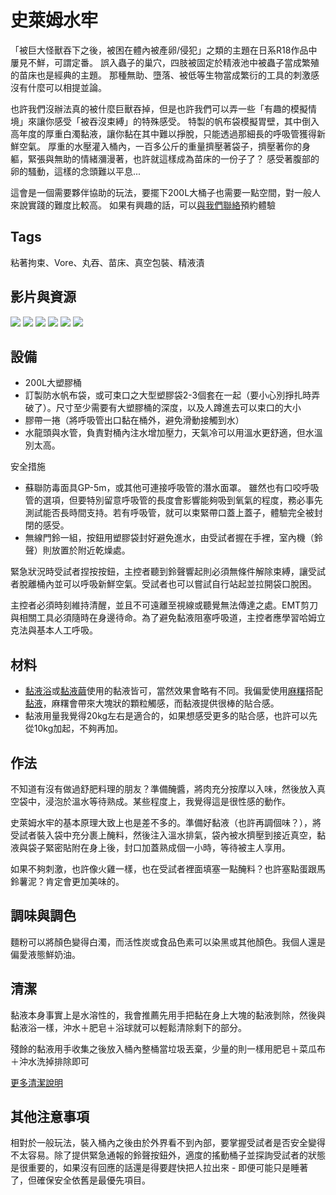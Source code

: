 史萊姆水牢
=====
「被巨大怪獸吞下之後，被困在體內被產卵/侵犯」之類的主題在日系R18作品中屢見不鮮，可謂定番。
誤入蟲子的巢穴，四肢被固定於精液池中被蟲子當成繁殖的苗床也是經典的主題。
那種無助、墮落、被低等生物當成繁衍的工具的刺激感沒有什麼可以相提並論。

也許我們沒辦法真的被什麼巨獸吞掉，但是也許我們可以弄一些「有趣的模擬情境」來讓你感受「被吞沒束縛」的特殊感受。
特製的帆布袋模擬胃壁，其中倒入高年度的厚重白濁黏液，讓你黏在其中難以掙脫，只能透過那細長的呼吸管獲得新鮮空氣。
厚重的水壓灌入桶內，一百多公斤的重量擠壓著袋子，擠壓著你的身軀，緊張與無助的情緒瀰漫著，也許就這樣成為苗床的一份子了？
感受著腹部的卵的騷動，這樣的念頭難以平息...

這會是一個需要夥伴協助的玩法，要擺下200L大桶子也需要一點空間，對一般人來說實踐的難度比較高。
如果有興趣的話，可以[與我們聯絡](http://stickysli.me/index.html#contact)預約體驗

## Tags

粘著拘束、Vore、丸吞、苗床、真空包裝、精液漬

## 影片與資源

![](imgs/slime_dungeon01.png)
![](imgs/slime_dungeon02.png)
![](imgs/slime_dungeon03.png)
![](imgs/slime_dungeon04.png)
![](imgs/slime_dungeon05.png)
![](imgs/slime_dungeon06.png)

## 設備

* 200L大塑膠桶
* 訂製防水帆布袋，或可束口之大型塑膠袋2-3個套在一起（要小心別掙扎時弄破了）。尺寸至少需要有大塑膠桶的深度，以及人蹲進去可以束口的大小
* 膠帶一捲（將呼吸管出口黏在桶外，避免滑動接觸到水）
* 水龍頭與水管，負責對桶內注水增加壓力，天氣冷可以用溫水更舒適，但水溫別太高。

安全措施

* 蘇聯防毒面具GP-5m，或其他可連接呼吸管的潛水面罩。 雖然也有口咬呼吸管的選項，但要特別留意呼吸管的長度會影響能夠吸到氧氣的程度，務必事先測試能否長時間支持。若有呼吸管，就可以束緊帶口蓋上蓋子，體驗完全被封閉的感受。
* 無線門鈴一組，按鈕用塑膠袋封好避免進水，由受試者握在手裡，室內機（鈴聲）則放置於附近乾燥處。

緊急狀況時受試者捏按按鈕，主控者聽到鈴聲響起則必須無條件解除束縛，讓受試者脫離桶內並可以呼吸新鮮空氣。受試者也可以嘗試自行站起並拉開袋口脫困。

主控者必須時刻維持清醒，並且不可遠離至視線或聽覺無法傳達之處。EMT剪刀與相關工具必須隨時在身邊待命。為了避免黏液阻塞呼吸道，主控者應學習哈姆立克法與基本人工呼吸。

## 材料

* [黏液浴](slime_bath.md)或[黏液繭](slime_cacoon.md)使用的黏液皆可，當然效果會略有不同。我偏愛使用[麻糬](http://stickysli.me/shop.html#starch-slime)搭配[黏液](http://stickysli.me/shop.html#pva-slippy)，麻糬會帶來大塊狀的顆粒觸感，而黏液提供很棒的貼合感。
* 黏液用量我覺得20kg左右是適合的，如果想感受更多的貼合感，也許可以先從10kg加起，不夠再加。

## 作法

不知道有沒有做過舒肥料理的朋友？準備醃醬，將肉充分按摩以入味，然後放入真空袋中，浸泡於溫水等待熟成。某些程度上，我覺得這是很性感的動作。

史萊姆水牢的基本原理大致上也是差不多的。準備好黏液（也許再調個味？），將受試者裝入袋中充分裹上醃料，然後注入溫水排氣，袋內被水擠壓到接近真空，黏液與袋子緊密貼附在身上後，封口加蓋熟成個一小時，等待被主人享用。

如果不夠刺激，也許像火雞一樣，也在受試者裡面填塞一點醃料？也許塞點蛋跟馬鈴薯泥？肯定會更加美味的。

## 調味與調色

麵粉可以將顏色變得白濁，而活性炭或食品色素可以染黑或其他顏色。我個人還是偏愛液態鮮奶油。

## 清潔

黏液本身事實上是水溶性的，我會推薦先用手把黏在身上大塊的黏液剝除，然後與黏液浴一樣，沖水＋肥皂＋浴球就可以輕鬆清除剩下的部分。

殘餘的黏液用手收集之後放入桶內整桶當垃圾丟棄，少量的則一樣用肥皂＋菜瓜布＋沖水洗掉排除即可

[更多清潔說明](slime_cleaning.md)

## 其他注意事項

相對於一般玩法，裝入桶內之後由於外界看不到內部，要掌握受試者是否安全變得不太容易。除了提供緊急通報的鈴聲按鈕外，適度的搖動桶子並探詢受試者的狀態是很重要的，如果沒有回應的話還是得要趕快把人拉出來 - 即便可能只是睡著了，但確保安全依舊是最優先項目。